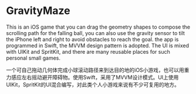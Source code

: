# GravityMaze

This is an iOS game that you can drag the geometry shapes to compose the scrolling path for the falling ball, you can also use the gravity sensor to tilt the iPhone left and right to avoid obstacles to reach the goal. the app is programmed in Swift, the MVVM design pattern is adopted. The UI is mixed with UIKit and SpritKit, and there are many reusable places for such personal small games.

一个可自己拖动几何体完成小球滚动路径来到达目的地的iOS小游戏，也可以用重力感应左右摇动避开障碍物。使用Swift，采用了MVVM设计模式。UI上使用UIKit，SpritKit的UI混合编写，对此类个人小游戏来说有不少可复用的地方。
